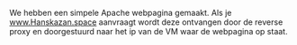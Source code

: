 We hebben een simpele Apache webpagina gemaakt. Als je www.Hanskazan.space aanvraagt wordt deze ontvangen door de reverse proxy en doorgestuurd naar het ip van de VM waar de webpagina op staat.
